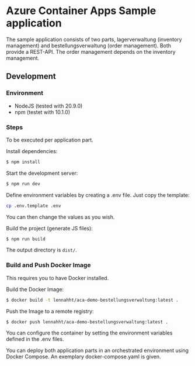 # Azure Container Apps Sample application
The sample application consists of two parts,
lagerverwaltung (inventory management) and bestellungsverwaltung (order management).
Both provide a REST-API.
The order management depends on the inventory management.

## Development
### Environment
* NodeJS (tested with 20.9.0)
* npm (testet with 10.1.0)

### Steps
To be executed per application part.

Install dependencies:
```bash
$ npm install
```

Start the development server:
```bash
$ npm run dev
```

Define environment variables by creating a .env file. Just copy the template:
```bash
cp .env.template .env
```
You can then change the values as you wish.

Build the project (generate JS files):
```bash
$ npm run build
```
The output directory is `dist/`.

### Build and Push Docker Image
This requires you to have Docker installed.

Build the Docker Image:
```bash
$ docker build -t lennahht/aca-demo-bestellungsverwaltung:latest .
```

Push the Image to a remote registry:
```bash
$ docker push lennahht/aca-demo-bestellungsverwaltung:latest .
```

You can configure the container by setting the environment variables
defined in the .env files.

You can deploy both application parts in an orchestrated environment using Docker Compose.
An exemplary docker-compose.yaml is given.